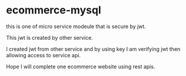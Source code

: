 # ecommerce-mysql

this is one of micro service modeule that is secure by jwt.

This jwt is created by other service.

I created jwt from other service and by using key I am verifying jwt then allowing access to service api.

Hope I will complete one ecommerce website using rest apis.


